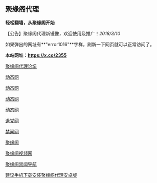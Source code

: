 ## **聚缘阁代理**

**轻松翻墙，从聚缘阁开始**

【公告】聚缘阁代理新镜像，欢迎使用及推广！_2018/3/10_

如果弹出的网址有**"error1016"**字样，刷新一下网页就可以正常访问了。

**本站网址：https://x.co/2355**

[聚缘阁代理论坛](http://b2.b98g.ga)


 [动态网](http://sj88.fe34.cf/303311)

 [动态网](http://sj88.fe34.cf/jyg)

 [动态网](http://t.cn/R64Lwzz)

 [动态网](http://t.qgoaiyb.gq/01dtw)

 [退党网](http://sj88.fe34.cf/8/654)

 [禁闻网](http://sj88.fe34.cf/16/254)

 [聚缘阁](http://j88.b98g.ga/home)

 [聚缘阁视频网](http://j88.b98g.ga/tv)

 [聚缘阁禁闻导航](http://d99.b66c.cf/news.php)

 


 [建议手机下载安装聚缘阁代理安卓版](https://github.com/hao369/a/raw/master/jygV2.2.2017082401.apk)